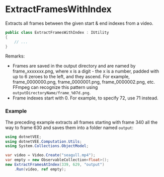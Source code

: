 # ExtractFramesWithIndex
Extracts all frames between the given start &amp; end indexes from a video.

```cs
public class ExtractFramesWithIndex : IUtility
{
    // ...
}
```

Remarks:
- Frames are saved in the output directory and are named by frame_xxxxxxx.png, where x is a digit - the x is a number, padded with up to 6 zeroes to the left, and they ascend. For example, frame_0000000.png, frame_0000001.png, frame_0000002.png, etc. FFmpeg can recognize this pattern using `outputDirectoryName/frame_%07d.png`.
- Frame indexes start with 0. For example, to specify 72, use 71 instead.

### Example
The preceding example extracts all frames starting with frame 340 all the way to frame 630 and saves them into a folder named `output`:
```cs
using dotnetVEE;
using dotnetVEE.Computation.Utils;
using System.Collections.ObjectModel;

var video = Video.Create("seagull.mp4");
var empty = new ObservableCollection<float>();
new ExtractFramesAtIndex(339, 629, "output")
    .Run(video, ref empty);
```
